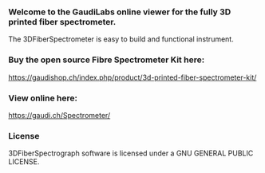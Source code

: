 ### Welcome to the GaudiLabs online viewer for the fully 3D printed fiber spectrometer.
The 3DFiberSpectrometer is easy to build and functional instrument. 

### Buy the open source Fibre Spectrometer Kit here:
https://gaudishop.ch/index.php/product/3d-printed-fiber-spectrometer-kit/

### View online here:
https://gaudi.ch/Spectrometer/

### License
3DFiberSpectrograph software is licensed under a GNU GENERAL PUBLIC LICENSE.

